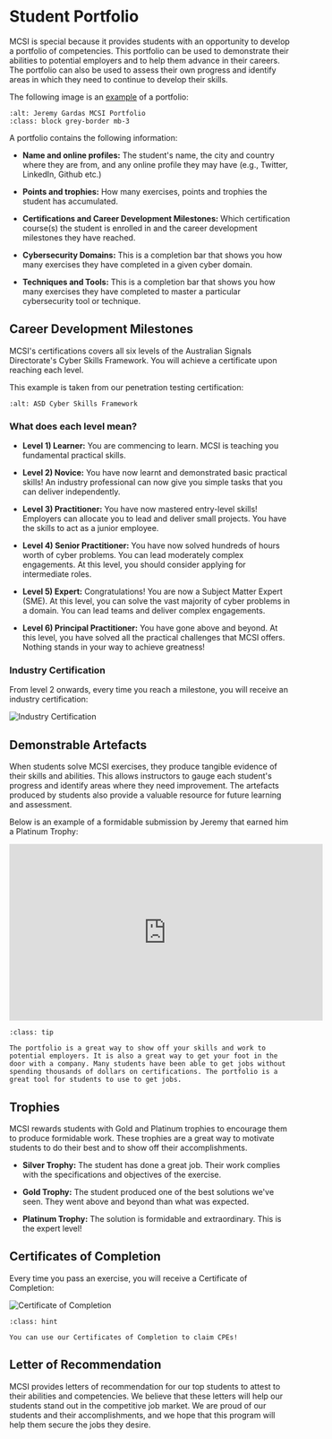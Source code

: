 # Student Portfolio

MCSI is special because it provides students with an opportunity to develop a portfolio of competencies. This portfolio can be used to demonstrate their abilities to potential employers and to help them advance in their careers. The portfolio can also be used to assess their own progress and identify areas in which they need to continue to develop their skills.

The following image is an [example](https://students.mosse-institute.com/student/9arEjhf18Wdej3PFcVKAaQBWK322) of a portfolio:

```{thumbnail} ../images/platform/portfolio-example-1.png
:alt: Jeremy Gardas MCSI Portfolio
:class: block grey-border mb-3
```

A portfolio contains the following information:

- **Name and online profiles:** The student's name, the city and country where they are from, and any online profile they may have (e.g., Twitter, LinkedIn, Github etc.)

- **Points and trophies:** How many exercises, points and trophies the student has accumulated.

- **Certifications and Career Development Milestones:** Which certification course(s) the student is enrolled in and the career development milestones they have reached.

- **Cybersecurity Domains:** This is a completion bar that shows you how many exercises they have completed in a given cyber domain.

- **Techniques and Tools:** This is a completion bar that shows you how many exercises they have completed to master a particular cybersecurity tool or technique.

## Career Development Milestones

MCSI's certifications covers all six levels of the Australian Signals Directorate's Cyber Skills Framework. You will achieve a certificate upon reaching each level.

This example is taken from our penetration testing certification:

```{thumbnail} ../images/platform/career-development-milestones.png
:alt: ASD Cyber Skills Framework
```

### What does each level mean?

- **Level 1) Learner:** You are commencing to learn. MCSI is teaching you fundamental practical skills.

- **Level 2) Novice:** You have now learnt and demonstrated basic practical skills! An industry professional can now give you simple tasks that you can deliver independently.

- **Level 3) Practitioner:** You have now mastered entry-level skills! Employers can allocate you to lead and deliver small projects. You have the skills to act as a junior employee.

- **Level 4) Senior Practitioner:** You have now solved hundreds of hours worth of cyber problems. You can lead moderately complex engagements. At this level, you should consider applying for intermediate roles.

- **Level 5) Expert:** Congratulations! You are now a Subject Matter Expert (SME). At this level, you can solve the vast majority of cyber problems in a domain. You can lead teams and deliver complex engagements.

- **Level 6) Principal Practitioner:** You have gone above and beyond. At this level, you have solved all the practical challenges that MCSI offers. Nothing stands in your way to achieve greatness!

### Industry Certification

From level 2 onwards, every time you reach a milestone, you will receive an industry certification:

<img class="grey-border" src="/images/platform/certificate-of-completion-milestone.png" alt="Industry Certification">

## Demonstrable Artefacts

When students solve MCSI exercises, they produce tangible evidence of their skills and abilities. This allows instructors to gauge each student's progress and identify areas where they need improvement. The artefacts produced by students also provide a valuable resource for future learning and assessment.

Below is an example of a formidable submission by Jeremy that earned him a Platinum Trophy:

<iframe class="block mb-3 mx-auto" width="560" height="315" src="https://www.youtube.com/embed/RHF-F_rwC7M" title="YouTube video player" frameborder="0" allow="accelerometer; autoplay; clipboard-write; encrypted-media; gyroscope; picture-in-picture" allowfullscreen></iframe>

```{admonition} Employment Tip!
:class: tip

The portfolio is a great way to show off your skills and work to potential employers. It is also a great way to get your foot in the door with a company. Many students have been able to get jobs without spending thousands of dollars on certifications. The portfolio is a great tool for students to use to get jobs.
```

## Trophies

MCSI rewards students with Gold and Platinum trophies to encourage them to produce formidable work. These trophies are a great way to motivate students to do their best and to show off their accomplishments.

- **Silver Trophy:** The student has done a great job. Their work complies with the specifications and objectives of the exercise.

- **Gold Trophy:** The student produced one of the best solutions we've seen. They went above and beyond than what was expected.

- **Platinum Trophy:** The solution is formidable and extraordinary. This is the expert level!

## Certificates of Completion

Every time you pass an exercise, you will receive a Certificate of Completion:

<img class="grey-border" src="/images/platform/certificate-of-completion.png" alt="Certificate of Completion">

```{admonition} Continued Professional Education (CPE)
:class: hint

You can use our Certificates of Completion to claim CPEs!
```

## Letter of Recommendation

MCSI provides letters of recommendation for our top students to attest to their abilities and competencies. We believe that these letters will help our students stand out in the competitive job market. We are proud of our students and their accomplishments, and we hope that this program will help them secure the jobs they desire. 